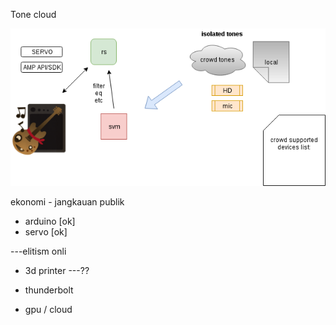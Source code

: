 Tone cloud

![alt text](https://raw.githubusercontent.com/soundbooze/soundbooze-daw/master/tone/diagram.png "Home")

ekonomi - jangkauan publik

- arduino [ok]
- servo [ok]

---elitism onli

- 3d printer ---??
- thunderbolt

- gpu / cloud
